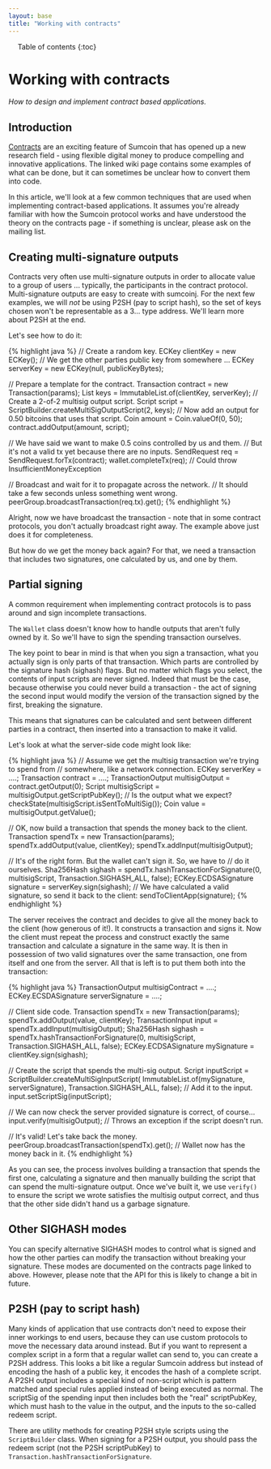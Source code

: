 ```yaml
---
layout: base
title: "Working with contracts"
---
```


<div markdown="1" id="toc" class="toc"><div markdown="1">

* Table of contents
{:toc}

</div></div>

<div markdown="1" class="toccontent">

# Working with contracts

_How to design and implement contract based applications._

## Introduction

[Contracts](https://en.bitcoin.it/wiki/Contracts) are an exciting feature of Sumcoin that has opened up a new research field - using flexible digital money to produce compelling and innovative applications. The linked wiki page contains some examples of what can be done, but it can sometimes be unclear how to convert them into code.

In this article, we'll look at a few common techniques that are used when implementing contract-based applications. It assumes you're already familiar with how the Sumcoin protocol works and have understood the theory on the contracts page - if something is unclear, please ask on the mailing list.

## Creating multi-signature outputs

Contracts very often use multi-signature outputs in order to allocate value to a group of users ... typically, the participants in the contract protocol. Multi-signature outputs are easy to create with sumcoinj. For the next few examples, we will _not_ be using P2SH (pay to script hash),
so the set of keys chosen won't be representable as a 3... type address. We'll learn more about P2SH at the end.

Let's see how to do it:

{% highlight java %}
// Create a random key.
ECKey clientKey = new ECKey();
// We get the other parties public key from somewhere ...
ECKey serverKey = new ECKey(null, publicKeyBytes);

// Prepare a template for the contract.
Transaction contract = new Transaction(params);
List<ECKey> keys = ImmutableList.of(clientKey, serverKey);
// Create a 2-of-2 multisig output script.
Script script = ScriptBuilder.createMultiSigOutputScript(2, keys);
// Now add an output for 0.50 bitcoins that uses that script.
Coin amount = Coin.valueOf(0, 50);
contract.addOutput(amount, script);

// We have said we want to make 0.5 coins controlled by us and them.
// But it's not a valid tx yet because there are no inputs.
SendRequest req = SendRequest.forTx(contract);
wallet.completeTx(req);   // Could throw InsufficientMoneyException

// Broadcast and wait for it to propagate across the network.
// It should take a few seconds unless something went wrong.
peerGroup.broadcastTransaction(req.tx).get();
{% endhighlight %}

Alright, now we have broadcast the transaction - note that in some contract protocols, you don't actually broadcast right away. The example above just does it for completeness.

But how do we get the money back again? For that, we need a transaction that includes two signatures, one calculated by us, and one by them.

## Partial signing

A common requirement when implementing contract protocols is to pass around and sign incomplete transactions.

The `Wallet` class doesn't know how to handle outputs that aren't fully owned by it. So we'll have to sign the spending transaction ourselves.

The key point to bear in mind is that when you sign a transaction, what you actually sign is only parts of that transaction. Which parts are controlled by the signature hash (sighash) flags. But no matter which flags you select, the contents of input scripts are never signed. Indeed that must be the case, because otherwise you could never build a transaction - the act of signing the second input would modify the version of the transaction signed by the first, breaking the signature.

This means that signatures can be calculated and sent between different parties in a contract, then inserted into a transaction to make it valid.

Let's look at what the server-side code might look like:

{% highlight java %}
// Assume we get the multisig transaction we're trying to spend from 
// somewhere, like a network connection.
ECKey serverKey = ....;
Transaction contract = ....;
TransactionOutput multisigOutput = contract.getOutput(0);
Script multisigScript = multisigOutput.getScriptPubKey();
// Is the output what we expect?
checkState(multisigScript.isSentToMultiSig());
Coin value = multisigOutput.getValue();

// OK, now build a transaction that spends the money back to the client.
Transaction spendTx = new Transaction(params);
spendTx.addOutput(value, clientKey);
spendTx.addInput(multisigOutput);

// It's of the right form. But the wallet can't sign it. So, we have to
// do it ourselves.
Sha256Hash sighash = spendTx.hashTransactionForSignature(0, multisigScript, Transaction.SIGHASH_ALL, false);
ECKey.ECDSASignature signature = serverKey.sign(sighash);
// We have calculated a valid signature, so send it back to the client:
sendToClientApp(signature);
{% endhighlight %}

The server receives the contract and decides to give all the money back to the client (how generous of it!). It constructs a transaction and signs it. Now the client must repeat the process and construct exactly the same transaction and calculate a signature in the same way. It is then in possession of two valid signatures over the same transaction, one from itself and one from the server. All that is left is to put them both into the transaction:

{% highlight java %}
TransactionOutput multisigContract = ....;
ECKey.ECSDASignature serverSignature = ....;

// Client side code.
Transaction spendTx = new Transaction(params);
spendTx.addOutput(value, clientKey);
TransactionInput input = spendTx.addInput(multisigOutput);
Sha256Hash sighash = spendTx.hashTransactionForSignature(0, multisigScript, Transaction.SIGHASH_ALL, false);
ECKey.ECDSASignature mySignature = clientKey.sign(sighash);

// Create the script that spends the multi-sig output.
Script inputScript = ScriptBuilder.createMultiSigInputScript(
    ImmutableList.of(mySignature, serverSignature), Transaction.SIGHASH_ALL, false);
// Add it to the input.
input.setScriptSig(inputScript);

// We can now check the server provided signature is correct, of course...
input.verify(multisigOutput);  // Throws an exception if the script doesn't run.

// It's valid! Let's take back the money.
peerGroup.broadcastTransaction(spendTx).get();
// Wallet now has the money back in it.
{% endhighlight %}

As you can see, the process involves building a transaction that spends the first one, calculating a signature and then manually building the script that can spend the multi-signature output. Once we've built it, we use `verify()` to ensure the script we wrote satisfies the multisig output correct, and thus that the other side didn't hand us a garbage signature.

## Other SIGHASH modes

You can specify alternative SIGHASH modes to control what is signed and how the other parties can modify the transaction without breaking your signature. These modes are documented on the contracts page linked to above. However, please note that the API for this is likely to change a bit in future.

## P2SH (pay to script hash)

Many kinds of application that use contracts don't need to expose their inner workings to end users, because they can use custom protocols to move the necessary data around instead. But if you want to represent a complex script in a form that a regular wallet can send to, you can create a P2SH address. This looks a bit like a regular Sumcoin address but instead of encoding the hash of a public key, it encodes the hash of a complete script. A P2SH output includes a special kind of non-script which is pattern matched and special rules applied instead of being executed as normal. The scriptSig of the spending input then includes both the "real" scriptPubKey, which must hash to the value in the output, and the inputs to the so-called redeem script.

There are utility methods for creating P2SH style scripts using the `ScriptBuilder` class. When signing for a P2SH output, you should pass the redeem script (not the P2SH scriptPubKey) to `Transaction.hashTransactionForSignature`.

</div>

